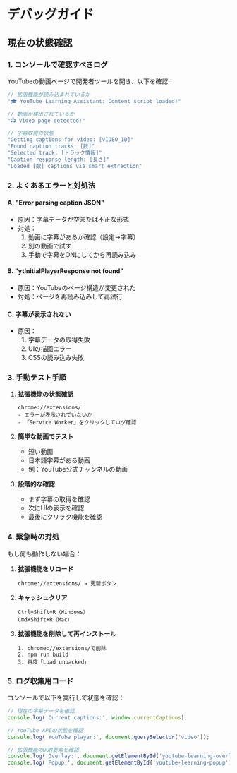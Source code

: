 # デバッグガイド

## 現在の状態確認

### 1. コンソールで確認すべきログ

YouTubeの動画ページで開発者ツールを開き、以下を確認：

```javascript
// 拡張機能が読み込まれているか
"🎓 YouTube Learning Assistant: Content script loaded!"

// 動画が検出されているか
"📺 Video page detected!"

// 字幕取得の状態
"Getting captions for video: [VIDEO_ID]"
"Found caption tracks: [数]"
"Selected track: [トラック情報]"
"Caption response length: [長さ]"
"Loaded [数] captions via smart extraction"
```

### 2. よくあるエラーと対処法

#### A. "Error parsing caption JSON"
- 原因：字幕データが空または不正な形式
- 対処：
  1. 動画に字幕があるか確認（設定→字幕）
  2. 別の動画で試す
  3. 手動で字幕をONにしてから再読み込み

#### B. "ytInitialPlayerResponse not found"
- 原因：YouTubeのページ構造が変更された
- 対処：ページを再読み込みして再試行

#### C. 字幕が表示されない
- 原因：
  1. 字幕データの取得失敗
  2. UIの描画エラー
  3. CSSの読み込み失敗

### 3. 手動テスト手順

1. **拡張機能の状態確認**
   ```
   chrome://extensions/
   - エラーが表示されていないか
   - 「Service Worker」をクリックしてログ確認
   ```

2. **簡単な動画でテスト**
   - 短い動画
   - 日本語字幕がある動画
   - 例：YouTube公式チャンネルの動画

3. **段階的な確認**
   - まず字幕の取得を確認
   - 次にUIの表示を確認
   - 最後にクリック機能を確認

### 4. 緊急時の対処

もし何も動作しない場合：

1. **拡張機能をリロード**
   ```
   chrome://extensions/ → 更新ボタン
   ```

2. **キャッシュクリア**
   ```
   Ctrl+Shift+R（Windows）
   Cmd+Shift+R（Mac）
   ```

3. **拡張機能を削除して再インストール**
   ```
   1. chrome://extensions/で削除
   2. npm run build
   3. 再度「Load unpacked」
   ```

### 5. ログ収集用コード

コンソールで以下を実行して状態を確認：

```javascript
// 現在の字幕データを確認
console.log('Current captions:', window.currentCaptions);

// YouTube APIの状態を確認
console.log('YouTube player:', document.querySelector('video'));

// 拡張機能のDOM要素を確認
console.log('Overlay:', document.getElementById('youtube-learning-overlay'));
console.log('Popup:', document.getElementById('youtube-learning-popup'));
```